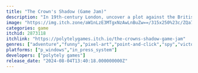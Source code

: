```yaml
---
title: "The Crown's Shadow (Game Jam)"
description: "In 19th-century London, uncover a plot against the British Empire as an elite spy, navigating dialogue and choices."
image: "https://img.itch.zone/aW1nLzE3MTgxNzAwLnBuZw==/315x250%23c/ZQa7N%2F.png"
categories: game
itchid: 2873118
itchlink: "https://polytelygames.itch.io/the-crowns-shadow-game-jam"
genres: ["adventure","funny","pixel-art","point-and-click","spy","victorian"]
platforms: ["p_windows","in_press_system"]
developers: ["polytely games"]
release_date: "2024-08-04T13:40:18.000000000Z"
---
```


